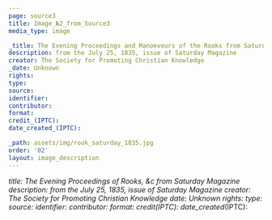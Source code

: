 ```yaml
---
page: source3
title: Image_№2_from_Source3
media_type: image

_title: The Evening Proceedings and Manoeveurs of the Rooks from Saturday Magazine
description: from the July 25, 1835, issue of Saturday Magazine
creator: The Society for Promoting Christian Knowledge 
_date: Unknown
rights: 
type: 
source:
identifier:
contributor:
format:
credit_(IPTC):
date_created_(IPTC):

_path: assets/img/rook_saturday_1835.jpg
order: '02'
layout: image_description
---
```


_title:  The Evening Proceedings of Rooks, &c from Saturday Magazine
description: from the July 25, 1835, issue of Saturday Magazine
creator:  The Society for Promoting Christian Knowledge
_date: Unknown
rights: 
type: 
source:
identifier:
contributor:
format:
credit_(IPTC):
date_created_(IPTC):


